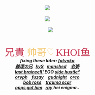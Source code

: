 <h5 align="center">
<a href="https://rentry.co/chiryu"><img src="https://github.com/user-attachments/assets/f7ad7b0e-35c3-4ed3-9b6d-7c8fa5f0ab23" width="350" height="auto"></img></a><br><br>
<img src="https://komarev.com/ghpvc/?username=tojifg&color=f53b60&plastic&label=⠀红包+COUNT⠀:&base=1000000000"></img>
<br><br>
⠀⠀<img src="https://github.com/user-attachments/assets/436d6fed-6a72-486c-af34-e54a837c59cd"width="240" height="auto"></img>
<br>
<img src="https://github.com/user-attachments/assets/d6f72e64-323f-4430-8686-5e5285f7f4ca" width="220" height= "5"><br><br>
  
  <a href="https://github.com/bathroombreak/"><img src="https://github.com/tojifg/tojifg/blob/bfd8dae1a557abe24598747d7012588457cf1216/harvey.svg"></img></a>⠀<a href="https://github.com/9ANTZ/"><img src="https://github.com/tojifg/tojifg/blob/823b829e548f8cb118924f28584557b6d56fa8d8/hc.svg"></img></a>⠀<a href="https://github.com/10shadows/"><img src="https://github.com/tojifg/tojifg/blob/fc09ad0701e3dd05141ab6242c259e3cfc24a2b4/khoi.svg"></img></a>
<br>
  fixing these later: <a href="https://github.com/eatsleepedge/">fatynka</a>
  <br> <a href="https://github.com/basementjazz/">義理の兄</a>⠀<a href="https://github.com/blackbetta/">kyS</a>⠀<a href="https://github.com/vampaku/">manshed</a> ⠀<a href="https://github.com/deepaffection/">老婆</a>
  <br><a href="https://github.com/junkshot/">last braincell¹</a> EGO <a href="https://github.com/momoayase/">side hustle²</a>
  <br><a href="https://github.com/Ovrpheus/">orvph</a> ⠀<a href="https://github.com/fuziyamas/">fuzay</a> ⠀<a href="https://github.com/njqh/">gudnight</a>⠀<a href="https://github.com/P5royal/">oreo</a>
  <br><a href="https://github.com/dandysworld/">bob ross</a> ⠀<a href="https://github.com/LoveCrime/">trauma scar</a> 
  <br><a href="https://github.com/Ivanvtill/">opps got him</a>⠀<a href="https://github.com/9THNINJA/">ray</a> hei enigma..
</h5>
